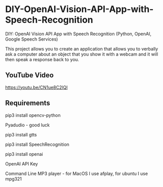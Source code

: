 # DIY-OpenAI-Vision-API-App-with-Speech-Recognition
DIY: OpenAI Vision API App with Speech Recognition (Python, OpenAI, Google Speech Services)

This project allows you to create an application that allows you to verbally ask a computer about an object that you show it with a webcam and it will then speak a response back to you.

## YouTube Video

[https://youtu.be/CN1ue8C2lQI
](https://youtu.be/wmElPoCDO6o)

## Requirements

pip3 install opencv-python

Pyadudio - good luck

pip3 install gtts

pip3 install SpeechRecognition

pip3 install openai

OpenAI API Key

Command Line MP3 player - for MacOS I use afplay, for ubuntu I use mpg321
